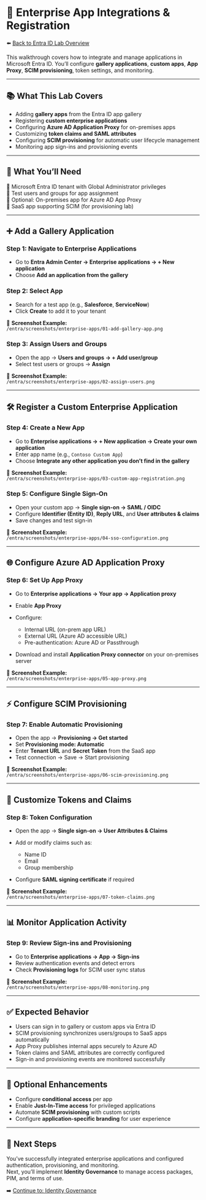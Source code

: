 # 📲 Enterprise App Integrations & Registration  

⬅️ [Back to Entra ID Lab Overview](./README.md)

This walkthrough covers how to integrate and manage applications in Microsoft Entra ID. You’ll configure **gallery applications**, **custom apps**, **App Proxy**, **SCIM provisioning**, token settings, and monitoring.

---

## 📚 What This Lab Covers

- Adding **gallery apps** from the Entra ID app gallery  
- Registering **custom enterprise applications**  
- Configuring **Azure AD Application Proxy** for on-premises apps  
- Customizing **token claims and SAML attributes**  
- Configuring **SCIM provisioning** for automatic user lifecycle management  
- Monitoring app sign-ins and provisioning events  

---

## 📝 What You’ll Need

🔹 Microsoft Entra ID tenant with Global Administrator privileges  
🔹 Test users and groups for app assignment  
🔹 Optional: On-premises app for Azure AD App Proxy  
🔹 SaaS app supporting SCIM (for provisioning lab)  

---

## ➕ Add a Gallery Application

### Step 1: Navigate to Enterprise Applications

- Go to **Entra Admin Center → Enterprise applications → + New application**  
- Choose **Add an application from the gallery**  

### Step 2: Select App

- Search for a test app (e.g., **Salesforce**, **ServiceNow**)  
- Click **Create** to add it to your tenant  

📸 **Screenshot Example:**  
`/entra/screenshots/enterprise-apps/01-add-gallery-app.png`

### Step 3: Assign Users and Groups

- Open the app → **Users and groups → + Add user/group**  
- Select test users or groups → **Assign**  

📸 **Screenshot Example:**  
`/entra/screenshots/enterprise-apps/02-assign-users.png`

---

## 🛠️ Register a Custom Enterprise Application

### Step 4: Create a New App

- Go to **Enterprise applications → + New application → Create your own application**  
- Enter app name (e.g., `Contoso Custom App`)  
- Choose **Integrate any other application you don’t find in the gallery**  

📸 **Screenshot Example:**  
`/entra/screenshots/enterprise-apps/03-custom-app-registration.png`

### Step 5: Configure Single Sign-On

- Open your custom app → **Single sign-on → SAML / OIDC**  
- Configure **Identifier (Entity ID)**, **Reply URL**, and **User attributes & claims**  
- Save changes and test sign-in  

📸 **Screenshot Example:**  
`/entra/screenshots/enterprise-apps/04-sso-configuration.png`

---

## 🌐 Configure Azure AD Application Proxy

### Step 6: Set Up App Proxy

- Go to **Enterprise applications → Your app → Application proxy**  
- Enable **App Proxy**  
- Configure:
  - Internal URL (on-prem app URL)  
  - External URL (Azure AD accessible URL)  
  - Pre-authentication: Azure AD or Passthrough  

- Download and install **Application Proxy connector** on your on-premises server  

📸 **Screenshot Example:**  
`/entra/screenshots/enterprise-apps/05-app-proxy.png`

---

## ⚡ Configure SCIM Provisioning

### Step 7: Enable Automatic Provisioning

- Open the app → **Provisioning → Get started**  
- Set **Provisioning mode: Automatic**  
- Enter **Tenant URL** and **Secret Token** from the SaaS app  
- Test connection → Save → Start provisioning  

📸 **Screenshot Example:**  
`/entra/screenshots/enterprise-apps/06-scim-provisioning.png`

---

## 📝 Customize Tokens and Claims

### Step 8: Token Configuration

- Open the app → **Single sign-on → User Attributes & Claims**  
- Add or modify claims such as:
  - Name ID  
  - Email  
  - Group membership  

- Configure **SAML signing certificate** if required  

📸 **Screenshot Example:**  
`/entra/screenshots/enterprise-apps/07-token-claims.png`

---

## 📊 Monitor Application Activity

### Step 9: Review Sign-ins and Provisioning

- Go to **Enterprise applications → App → Sign-ins**  
- Review authentication events and detect errors  
- Check **Provisioning logs** for SCIM user sync status  

📸 **Screenshot Example:**  
`/entra/screenshots/enterprise-apps/08-monitoring.png`

---

## ✅ Expected Behavior

- Users can sign in to gallery or custom apps via Entra ID  
- SCIM provisioning synchronizes users/groups to SaaS apps automatically  
- App Proxy publishes internal apps securely to Azure AD  
- Token claims and SAML attributes are correctly configured  
- Sign-in and provisioning events are monitored successfully  

---

## 🔄 Optional Enhancements

- Configure **conditional access** per app  
- Enable **Just-In-Time access** for privileged applications  
- Automate **SCIM provisioning** with custom scripts  
- Configure **application-specific branding** for user experience  

---

## 🔗 Next Steps

You’ve successfully integrated enterprise applications and configured authentication, provisioning, and monitoring.  
Next, you’ll implement **Identity Governance** to manage access packages, PIM, and terms of use.

➡️ [Continue to: Identity Governance](./identity-governance.md)

